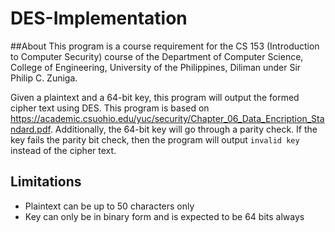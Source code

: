 # DES-Implementation

##About
This program is a course requirement for the CS 153 (Introduction to Computer Security) course of the Department of Computer Science, College of Engineering, University of the Philippines, Diliman under Sir Philip C. Zuniga.

Given a plaintext and a 64-bit key, this program will output the formed cipher text using DES. This program is based on https://academic.csuohio.edu/yuc/security/Chapter_06_Data_Encription_Standard.pdf. Additionally, the 64-bit key will go through a parity check. If the key fails the parity bit check, then the program will output `invalid key` instead of the cipher text.

## Limitations
- Plaintext can be up to 50 characters only
- Key can only be in binary form and is expected to be 64 bits always


